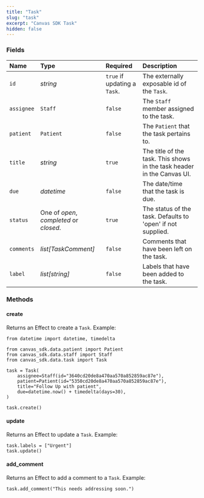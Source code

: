 ```yaml
---
title: "Task"
slug: "task"
excerpt: "Canvas SDK Task"
hidden: false
---
```


### Fields

| Name           | Type     | Required                               | Description                                                             |
| :------------- | :------- | :------------------------------------- | :---------------------------------------------------------------------- |
| `id`      | _string_ | `true` if updating a `Task`. | The externally exposable id of the `Task`.  |
| `assignee` | `Staff` | `false` | The `Staff` member assigned to the task. |
| `patient` | `Patient` | `false` | The `Patient` that the task pertains to. |
| `title` | _string_ | `true` | The title of the task. This shows in the task header in the Canvas UI. |
| `due` | _datetime_ | `false` | The date/time that the task is due. |
| `status` | One of _open_, _completed_ or _closed_.  | `true` | The status of the task. Defaults to 'open' if not supplied. |
| `comments` | _list[TaskComment]_  | `false` | Comments that have been left on the task. |
| `label` | _list[string]_  | `false` | Labels that have been added to the task. |

### Methods

#### create

Returns an Effect to create a `Task`. Example:

```
from datetime import datetime, timedelta

from canvas_sdk.data.patient import Patient
from canvas_sdk.data.staff import Staff
from canvas_sdk.data.task import Task

task = Task(
    assignee=Staff(id="3640cd20de8a470aa570a852859ac87e"),
    patient=Patient(id="5350cd20de8a470aa570a852859ac87e"),
    title="Follow Up with patient",
    due=datetime.now() + timedelta(days=30),
)

task.create()
```

#### update

Returns an Effect to update a `Task`. Example:

```
task.labels = ["Urgent"]
task.update()
```

#### add_comment

Returns an Effect to add a comment to a `Task`. Example:

```
task.add_comment("This needs addressing soon.")
```
